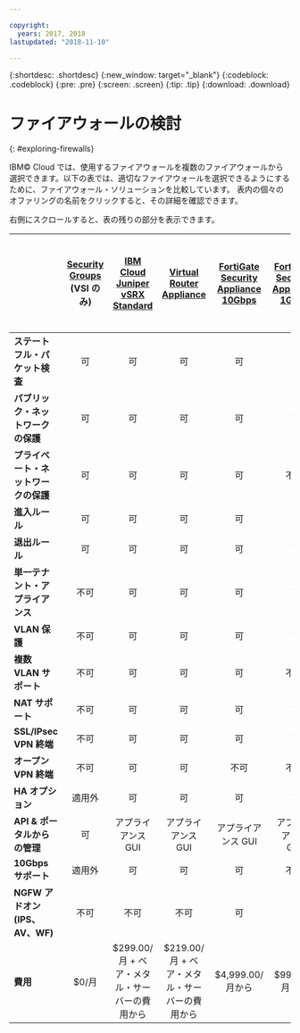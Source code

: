 ```yaml
---

copyright:
  years: 2017, 2018
lastupdated: "2018-11-10"

---
```


{:shortdesc: .shortdesc}
{:new_window: target="_blank"}
{:codeblock: .codeblock}
{:pre: .pre}
{:screen: .screen}
{:tip: .tip}
{:download: .download}


# ファイアウォールの検討
{: #exploring-firewalls}

IBM© Cloud では、使用するファイアウォールを複数のファイアウォールから選択できます。以下の表では、適切なファイアウォールを選択できるようにするために、ファイアウォール・ソリューションを比較しています。 表内の個々のオファリングの名前をクリックすると、その詳細を確認できます。

右側にスクロールすると、表の残りの部分を表示できます。

|        | [Security Groups](/docs/infrastructure/security-groups?topic=security-groups-getting-started-with-security-groups) (VSI のみ) | [IBM Cloud Juniper vSRX Standard](/docs/infrastructure/vsrx?topic=vsrx-getting-started-with-ibm-cloud-juniper-vsrx-gateway) |[Virtual Router Appliance](/docs/infrastructure/virtual-router-appliance?topic=virtual-router-appliance-getting-started-with-ibm-virtual-router-appliance) | [FortiGate Security Appliance 10Gbps](/docs/infrastructure/fortigate-10g?topic=fortigate-10g-getting-started-with-fortigate-security-appliance-10gbps) | [FortiGate Security Appliance 1Gbps](/docs/infrastructure/fortigate-1g?topic=fortigate-1g-getting-started-with-fortigate-security-appliance-1gbps) | [ハードウェア・ファイアウォール (共有)](/docs/infrastructure/hardware-firewall-shared?topic=hardware-firewall-shared-getting-started-with-hardware-firewall-shared) | [ハードウェア・ファイアウォール (専用)](/docs/infrastructure/hardware-firewall-dedicated?topic=hardware-firewall-dedicated-getting-started-with-hardware-firewall-dedicated) |
| ------- | :------: | :------: | :------: | :------: | :------: | :------: | :------: |
|**ステートフル・パケット検査**|可|可|可|可|可|可|可|
|**パブリック・ネットワークの保護**|可|可|可|可|可|可|可|
|**プライベート・ネットワークの保護**|可|可|可|可|不可|不可|不可|
|**進入ルール**|可|可|可|可|可|可|可|
|**退出ルール**|可|可|可|可|可|不可|不可|
|**単一テナント・アプライアンス**|不可|可|可|可|可|不可|可|
|**VLAN 保護**|不可|可|可|可|可|不可|可|
|**複数 VLAN サポート**|不可|可|可|可|不可|不可|不可|
|**NAT サポート**|不可|可|可|可|可|不可|不可|
|**SSL/IPsec VPN 終端**|不可|可|可|可|可|不可|不可|
|**オープン VPN 終端**|不可|可|可|不可|不可|不可|不可|
|**HA オプション**|適用外|可|可|可|可|不可|可|
|**API & ポータルからの管理**|可|アプライアンス GUI|アプライアンス GUI|アプライアンス GUI|アプライアンス GUI|可|可|
|**10Gbps サポート**|適用外|可|可|可|不可|不可|不可|
|**NGFW アドオン (IPS、AV、WF)**|不可|不可|不可|可|可|不可|不可|
|**費用**|$0/月|$299.00/月 + ベア・メタル・サーバーの費用から | $219.00/月 + ベア・メタル・サーバーの費用から|$4,999.00/月から|$999.00/月から|$99.00/月から|$999.00/月から|
